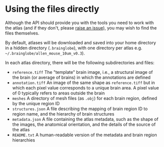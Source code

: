 # Using the files directly

Although the API should provide you with the tools you need to work with the atlas \(and if they don't, please [raise an issue](https://github.com/brainglobe/bg-atlasapi/issues)\), you may wish to find the files themselves.

By default, atlases will be downloaded and saved into your home directory in a hidden directory \(`.brainglobe`\), with one directory per atlas e.g. `~/.brainglobe/allen_mouse_10um_v0.3`\).

In each atlas directory, there will be the following subdirectories and files:

* `reference.tiff` The "template" brain image, i.e., a structural image of the brain \(or average of brains\) in which the annotations are defined
* `annotation.tiff` An image of the same shape as `reference.tiff` but in which each pixel value corresponds to a unique brain area. A pixel value of 0 typically refers to areas outside the brain
* `meshes` A directory of mesh files \(as `.obj`\) for each brain region, defined by the unique region ID
* `structures.json` A file describing the mapping of brain region ID to region name, and the hierarchy of brain structures
* `metadata.json` A file containing the atlas metadata, such as the shape of the images, the anatomical orientation, and the details of the source of the atlas
* `README.txt` A human-readable version of the metadata and brain region hierarchies

